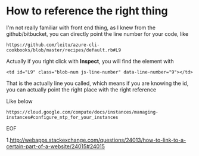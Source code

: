 # How to reference the right thing

I'm not really familiar with front end thing, as I knew from the github/bitbucket, you can directly point the line number for your code, like

`https://github.com/leitu/azure-cli-cookbooks/blob/master/recipes/default.rb#L9`

Actually if you right click with **Inspect**, you will find the element with

`<td id="L9" class="blob-num js-line-number" data-line-number="9"></td>`

That is the actually line you called, which means if you are knowing the id, you can actually point the right place with the right reference

Like below

`https://cloud.google.com/compute/docs/instances/managing-instances#configure_ntp_for_your_instances`

EOF

1.<http://webapps.stackexchange.com/questions/24013/how-to-link-to-a-certain-part-of-a-website/24015#24015>
